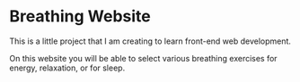 # Breathing Website
 This is a little project that I am creating to learn front-end web development.

 On this website you will be able to select various breathing exercises for energy, relaxation, or for sleep.
